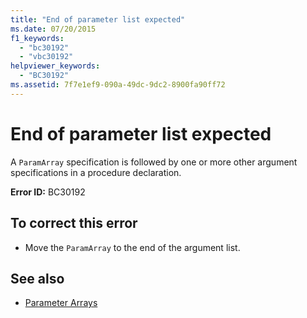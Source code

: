 ```yaml
---
title: "End of parameter list expected"
ms.date: 07/20/2015
f1_keywords: 
  - "bc30192"
  - "vbc30192"
helpviewer_keywords: 
  - "BC30192"
ms.assetid: 7f7e1ef9-090a-49dc-9dc2-8900fa90ff72
---
```

# End of parameter list expected
A `ParamArray` specification is followed by one or more other argument specifications in a procedure declaration.  
  
 **Error ID:** BC30192  
  
## To correct this error  
  
-   Move the `ParamArray` to the end of the argument list.  
  
## See also
- [Parameter Arrays](../../visual-basic/programming-guide/language-features/procedures/parameter-arrays.md)
